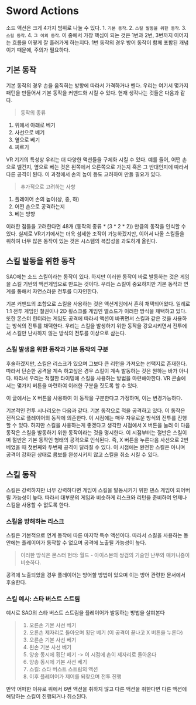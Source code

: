 # Sword Actions

소드 액션은 크게 4가지 범위로 나눌 수 있다. 1. `기본 동작`. 2. `스킬 발동을 위한 동작`. 3. `스킬 동작`. 4. `그 이외 동작`. 이 중에서 가장 핵심이 되는 것은 1번과 2번, 3번까지 이어지는 흐름을 어떻게 잘 흘러가게 하는지다. 1번 동작의 경우 방어 동작이 함께 포함된 개념이기 때문에, 주의가 필요하다.

## 기본 동작

기본 동작의 경우 손을 움직히는 방향에 따라서 가격하거나 벤다. 우리는 여기서 몇가지 패턴을 만들어서 기본 동작을 커맨드화 시킬 수 있다. 현재 생각나는 것들은 다음과 같다.

> 동작의 종류

1. 위에서 아래로 베기
2. 사선으로 베기
3. 옆으로 베기
4. 찌르기

VR 기기의 특성상 우리는 더 다양한 액션들을 구체화 시킬 수 있다. 예를 들어, 어떤 손으로 벨건지, 옆으로 베는 것은 왼쪽에서 오른쪽으로 가는지 혹은 그 반대인지에 따라서 다른 공격이 된다. 이 과정에서 손의 높이 등도 고려하여 만들 필요가 있다.

> 추가적으로 고려하는 사항

1. 플레이어 손의 높이(상, 중, 하)
2. 어떤 손으로 공격하는지
3. 베는 방향

이러한 점들을 고려한다면 48개 (동작의 종류 * (3 * 2 * 2)) 만큼의 동작을 인식할 수 있다. 실제로 VR기기에서는 더욱 섬세한 조작이 가능하겠지만, 이어서 나올 스킬들을 위하여 너무 많은 동작이 있는 것은 시스템의 복잡성을 과도하게 올린다.

## 스킬 발동을 위한 동작

SAO에는 소드 스킬이라는 동작이 있다. 하지만 이러한 동작이 바로 발동하는 것은 게임을 스킬 기반의 액션게임으로 만드는 것이다. 우리는 스킬이 중요하지만 기본 동작과 연계를 통해서 자연스러운 전투를 디자인한다.

기본 커맨드의 조합으로 스킬을 사용하는 것은 액션게임에서 흔히 채택되어왔다. 일례로 1:1 전투 게임인 철권이나 2D 횡스크롤 게임인 엘소드가 이러한 방식을 채택하고 있다. 또한 몬스터 헌터라는 게임도 공격에 따라서 액션이 바뀌면서 스킬과 같은 것을 사용하는 방식의 전투를 채택한다. 우리는 스킬을 발생하기 위한 동작을 강요시키면서 전투에서 스킬만 난사하지 않는 방식의 전투를 이상으로 삼는다.

### 스킬 발생을 위한 동작과 기본 동작의 구분

후술하겠지만, 스킬은 리스크가 있으며 그보다 큰 리턴을 가져오는 선택지로 존재한다. 따라서 단순한 공격을 계속 하고싶은 경우 스킬이 계속 발동하는 것은 원하는 바가 아니다. 따라서 우리는 적절한 타이밍에 스킬을 사용하는 방법을 마련해야한다. VR 콘솔에서는 몇가지 버튼을 마련하여 이러한 구분을 짓도록 할 수 있다.

이 글에서는 X 버튼을 사용하여 이 동작을 구분한다고 가정하며, 이는 변경가능하다.

기본적인 전투 시나리오는 다음과 같다. 기본 동작으로 적을 공격하고 있다. 이 동작은 전적으로 플레이어의 동작에 의존한다. 이 시점에는 매우 자유로운 방식의 전투를 진행할 수 있다. 하지만 스킬을 사용하는게 좋겠다고 생각한 시점에서 X 버튼을 눌러 이 다음 동작은 스킬을 발동하기 위한 동작이라는 것을 명시한다. 이 시점부터는 절반은 스킬이며 절반은 기본 동작인 형태의 공격으로 인식된다. 즉, X 버튼을 누른다음 사선으로 2번 베었을 때 첫번째와 두번째 공격이 달라질 수 있다. 이 시점에는 완전한 스킬은 아니며 공격이 강화된 상태로 콤보를 완성시키지 않고 스킬을 취소 시킬 수 있다.

## 스킬 동작

스킬은 강력하지만 너무 강력하다면 게임이 스킬을 발동시키기 위한 댄스 게임이 되어버릴 가능성이 높다. 따라서 대부분의 게임과 비슷하게 리스크와 리턴을 준비하여 언제나 스킬을 사용할 수 없도록 한다.

### 스킬을 방해하는 리스크

스킬은 기본적으로 연계 동작에 따른 마지막 특수 액션이다. 따라서 스킬을 사용하는 동안에는 플레이어가 동작할 수 없으며 공격에 노출될 가능성이 높다.

> 이러한 방식은 몬스터 헌터: 월드 - 아이스본의 쌍검의 기술인 난무와 매커니즘이 비슷하다.

공격에 노출되었을 경우 플레이어는 방어할 방법이 있으며 이는 방어 관련한 문서에서 후술한다.

### 스킬 예시: 스타 버스트 스트림

예시로 SAO의 스타 버스트 스트림을 플레이어가 발동하는 방법을 살펴본다

> 1. 오른손 기본 사선 베기
> 2. 오른손 제자리로 돌아오며 횡단 베기 (이 공격이 끝나고 X 버튼을 누른다)
> 3. 오른손 기본 사선 베기
> 4. 왼손 기본 사선 베기
> 5. 양송 동시에 횡단 베기 -> 이 시점에 손이 제자리로 돌아온다
> 6. 양송 동시에 기본 사선 베기
> 7. 스킬: 스타 버스트 스트림의 액션
> 8. 이후 플레이어가 제어를 되찾으며 전투 진행

만약 어떠한 이유로 위에서 6번 액션을 취하지 않고 다른 액션을 취한다면 다른 액션에 해당하는 스킬이 진행되거나 취소된다.
